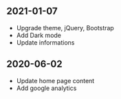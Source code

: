 2021-01-07
---------
- Upgrade theme, jQuery, Bootstrap
- Add Dark mode
- Update informations

2020-06-02
----------
- Update home page content
- Add google analytics
